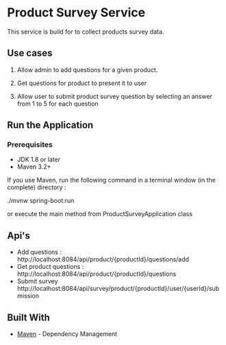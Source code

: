 # Product Survey Service

This service is build for to collect products survey data.

## Use cases ##

1. Allow admin to add questions for a given product.

2. Get questions for product to present it to user

3. Allow user to submit product survey question by selecting an answer
from 1 to 5 for each question


## Run the Application

### Prerequisites
* JDK 1.8 or later
* Maven 3.2+

If you use Maven, run the following command in a terminal window (in the complete) directory :

./mvnw spring-boot:run

or execute the main method from ProductSurveyApplication class

## Api's

* Add questions : http://localhost:8084/api/product/{productId}/questions/add
* Get product questions : http://localhost:8084/api/product/{productId}/questions
* Submit survey http://localhost:8084/api/survey/product/{productId}/user/{userId}/submission

## Built With
* [Maven](https://maven.apache.org/) - Dependency Management



